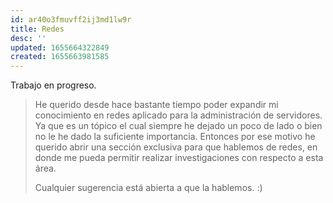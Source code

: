 ```yaml
---
id: ar40o3fmuvff2ij3md1lw9r
title: Redes
desc: ''
updated: 1655664322849
created: 1655663981585
---
```


Trabajo en progreso.

> He querido desde hace bastante tiempo poder expandir mi conocimiento en redes aplicado para la administración de servidores. Ya que es un tópico el cual siempre he dejado un poco de lado o bien no le he dado la suficiente importancia. Entonces por ese motivo he querido abrir una sección exclusiva para que hablemos de redes, en donde me pueda permitir realizar investigaciones con respecto a esta área.
> 
> Cualquier sugerencia está abierta a que la hablemos. :) 
